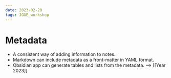 ```yaml
---
date: 2023-02-20
tags: JGGE_workshop
---
```


# Metadata

- A consistent way of adding information to notes.
- Markdown can include metadata as a front-matter in YAML format.
- Obsidian app can generate tables and lists from the metadata. ==> [[Year 2023]]
